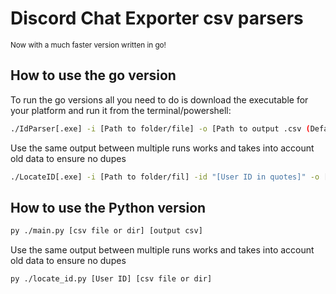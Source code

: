 # Discord Chat Exporter csv parsers

<sub> Now with a much faster version written in go! </sub>

## How to use the go version

To run the go versions all you need to do is download the executable for your platform and run it from the terminal/powershell:

```bash
./IdParser[.exe] -i [Path to folder/file] -o [Path to output .csv (Defaults to ./out.csv)]
```

Use the same output between multiple runs works and takes into account old data to ensure no dupes

```bash
./LocateID[.exe] -i [Path to folder/fil] -id "[User ID in quotes]" -o [Path to output csv (Optional)]
```

## How to use the Python version

```bash
py ./main.py [csv file or dir] [output csv]
```

Use the same output between multiple runs works and takes into account old data to ensure no dupes

``` bash
py ./locate_id.py [User ID] [csv file or dir]
```

